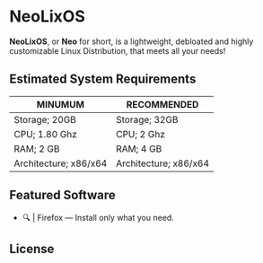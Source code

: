 # NeoLixOS
 **NeoLixOS**, or **Neo** for short, is a lightweight, debloated and highly customizable Linux Distribution, that meets all your needs! 

 ## Estimated System Requirements
 |        MINUMUM        |       RECOMMENDED     |
 |-----------------------|-----------------------|
 | Storage; 20GB         | Storage; 32GB         |
 | CPU; 1.80 Ghz         | CPU; 2 Ghz            |
 | RAM; 2 GB             | RAM; 4 GB             |
 | Architecture; x86/x64 | Architecture; x86/x64 |

##  Featured Software
- 🔍 | Firefox — Install only what you need.

## License
